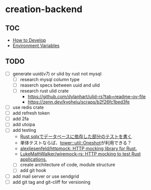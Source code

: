 # creation-backend


## TOC

- [How to Develop](./docs/how-to-develop.md)
- [Environment Variables](./docs/environment-variables.md)


## TODO

- [ ] generate uuid(v7) or ulid by rust not mysql
  - [ ] research mysql column type
  - [ ] reaserch specs between uuid and ulid
  - [ ] research rust ulid crate
    - https://github.com/dylanhart/ulid-rs?tab=readme-ov-file
    - https://zenn.dev/kyoheiu/scraps/b2f26fc1bed3fe
- [ ] use redis crate
- [ ] add refresh token
- [ ] add 2fa
- [ ] add utoipa
- [ ] add testing
  - [Rust sqlxでデータベースに依存した部分のテストを書く](https://zenn.dev/htlsne/articles/rust-sqlx-test)
  - 単体テストならば、[tower::util::Oneshot](https://docs.rs/tower/latest/tower/util/struct.Oneshot.html)が利用できる？
  - [alexliesenfeld/httpmock: HTTP mocking library for Rust.](https://github.com/alexliesenfeld/httpmock)
  - [LukeMathWalker/wiremock-rs: HTTP mocking to test Rust applications.](https://github.com/LukeMathWalker/wiremock-rs)
  - [ ] create architecture of code, module structure
  - [ ] add git hook
- [ ] add mail server or use sendgrid
- [ ] add git tag and git-cliff for versioning

